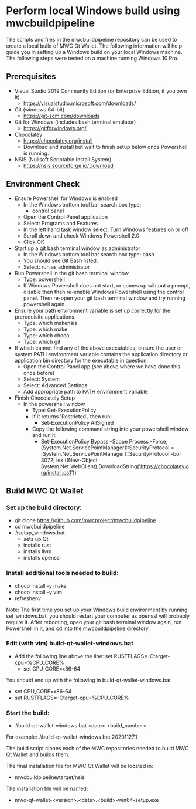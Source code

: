 
Perform local Windows build using mwcbuildpipeline
==================================================

The scripts and files in the mwcbuildpipeline repository can be used to create a local build of MWC Qt Wallet. The following information will help guide you in setting up a Windows build on your local Windows machine. The following steps were tested on a machine running Windows 10 Pro.

## Prerequisites
* Visual Studio 2019 Community Edition (or Enterprise Edition, if you own it)
  * https://visualstudio.microsoft.com/downloads/
* Git (windows 64-bit)
  * https://git-scm.com/downloads
* Git for Windows (includes bash terminal emulator)
  * https://gitforwindows.org/
* Chocolatey
  * https://chocolatey.org/install
  * Download and install but wait to finish setup below once Powershell is running.
* NSIS (Nullsoft Scriptable Install System)
  * https://nsis.sourceforge.io/Download

## Environment Check
* Ensure Powershell for Windows is enabled
  * In the Windows bottom tool bar search box type:
    * control panel
  * Open the Control Panel application
  * Select: Programs and Features
  * In the left hand task window select: Turn Windows features on or off
  * Scroll down and check Windows Powershell 2.0
  * Click OK
* Start up a git bash terminal window as administrator
  * In the Windows bottom tool bar search box type: bash
  * You should see Git Bash listed.
  * Select: run as administrator
* Run Powershell in the git bash terminal window
  * Type: powershell
  * If Windows Powershell does not start, or comes up wihtout a prompt, disable then then re-enable Windows Powershell using the control panel. Then re-open your git bash terminal window and try running powershell again.
* Ensure your path environment variable is set up correctly for the prerequisite applications.
  * Type: which makensis
  * Type: which make
  * Type: which choco
  * Type: which git
* If which cannot find any of the above executables, ensure the user or system PATH environment variable contains the application directory or application bin directory for the executable in question.
  * Open the Control Panel app (see above where we have done this once before)
  * Select: System
  * Select: Advanced Settings
  * Add appropriate path to PATH environment variable
* Finish Chocolately Setup
  * In the powershell window
    * Type: Get-ExecutionPolicy
    * If it returns 'Restricted', then run:
      * Set-ExecutionPolicy AllSigned
    * Copy the following command string into your powershell window and run it:
      * Set-ExecutionPolicy Bypass -Scope Process -Force; [System.Net.ServicePointManager]::SecurityProtocol = [System.Net.ServicePointManager]::SecurityProtocol -bor 3072; iex ((New-Object System.Net.WebClient).DownloadString('https://chocolatey.org/install.ps1'))

## Build MWC Qt Wallet
### Set up the build directory:
* git clone https://github.com/mwcproject/mwcbuildpipeline
* cd mwcbuildpipeline
* .\setup_windows.bat
  * sets up Qt
  * installs rust
  * installs llvm
  * installs openssl

### Install additional tools needed to build:
* choco install -y make
* choco install -y vim
* refreshenv

Note: The first time you set up your Windows build environment by running set_windows.bat, you should restart your computer as openssl will probably require it. After rebooting, open your git bash terminal window again, run Powershell in it, and cd into the mwcbuildpipeline directory.

### Edit (with vim) build-qt-wallet-windows.bat
  * Add the following line above the line: set RUSTFLAGS=-Ctarget-cpu=%CPU_CORE%
    * set CPU_CORE=x86-64

You should end up with the following in build-qt-wallet-windows.bat
* set CPU_CORE=x86-64
* set RUSTFLAGS=-Ctarget-cpu=%CPU_CORE%

### Start the build:
* .\build-qt-wallet-windows.bat \<date\>.\<build_number\>

For example: .\build-qt-wallet-windows.bat 20201127.1

The build script clones each of the MWC repositories needed to build MWC Qt Wallet and builds them.<br/>

The final installation file for MWC Qt Wallet will be located in:<br/>
* mwcbuildpipeline/target/nsis

The installation file will be named:<br/>
* mwc-qt-wallet-\<version\>.\<date\>.\<build\>-win64-setup.exe


